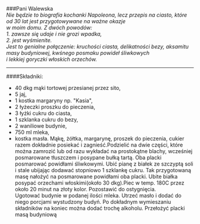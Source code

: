 ###Pani Walewska  
*Nie będzie to biografia kochanki Napoleona, lecz przepis na ciasto, które od 30 lat jest przygotowywane na ważne okazje    
w moim domu. Z dwóch powodów:*  
 *1. zawsze się udaje i nie grozi wpadka,*  
 *2. jest wyśmienite.*   
*Jest to genialne połączenie: kruchości ciasta, delikatności bezy, aksamitu masy budyniowej, kwśnego posmaku powideł śliwkowych  
i lekkiej goryczki włoskich orzechów.*
***  
####Składniki:  
* 40 dkg mąki tortowej przesianej przez sito,
* 5 jaj,
* 1 kostka margaryny np. "Kasia",
* 2 łyżeczki proszku do pieczenia,
* 3 łyżki cukru do ciasta,  
* 1 szklanka cukru do bezy,
* 2 waniliowe budynie,
* 750 ml mleka,
* kostka masła.
Mąkę, żółtka, margarynę, proszek do pieczenia, cukier razem dokładnie posiekać i zagnieść.Podzielić na dwie części, które można zamrozić lub od razu wykładać na prostokątne blachy, wcześniej posmarowane tłuszczem i posypane bułką tartą. Oba placki posmarować powidłami śliwkowymi. Ubić pianę z białek ze szczyptą soli i stale ubijając dodawać stopniowo 1 szklankę cukru. Tak przygotowaną masę nałożyć na posmarowane powidłami oba placki. Ubite białka posypać orzechami włoskimi(około 30 dkg).Piec w temp. 180C przez około 20 minut na złoty kolor. Pozostawić do ostygnięcia.  
Ugotować budynie w podanej ilości mleka. Utrzeć masło i dodać do niego porcjami wystudzony budyń. Po dokładnym wymieszaniu składników na koniec można dodać trochę alkoholu. Przełożyć placki masą budyniową


 

















